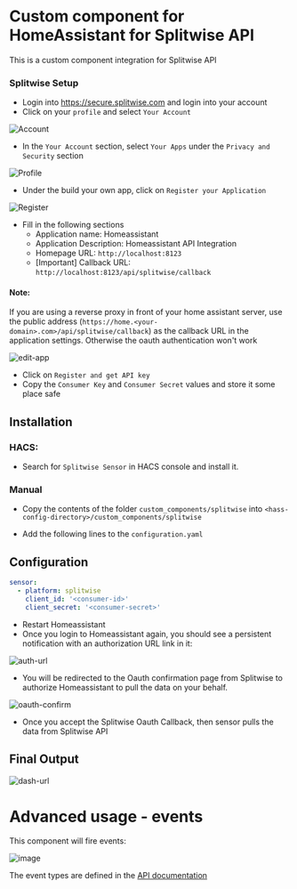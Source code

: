 # Custom component for HomeAssistant for Splitwise API

This is a custom component integration for Splitwise API



### Splitwise Setup
- Login into https://secure.splitwise.com and login into your account
- Click on your `profile` and select `Your Account` 


![Account](images/account.png)

- In the `Your Account` section, select `Your Apps` under the `Privacy and Security` section 

![Profile](images/profile.png)

- Under the build your own app, click on `Register your Application` 

![Register](images/register.png)


- Fill in the following sections
  - Application name: Homeassistant
  - Application Description: Homeassistant API Integration
  - Homepage URL: `http://localhost:8123` 
  - [Important] Callback URL: `http://localhost:8123/api/splitwise/callback` 

#### Note: 

If you are using a reverse proxy in front of your home assistant server, use the public address (`https://home.<your-domain>.com>/api/splitwise/callback`) as the callback URL in the application settings. Otherwise the oauth authentication won't work

![edit-app](images/edit-app.png)
- Click on `Register and get API key`
- Copy the `Consumer Key` and `Consumer Secret` values and store it some place safe


## Installation

### HACS:
- Search for `Splitwise Sensor` in HACS console and install it.

### Manual
- Copy the contents of the folder `custom_components/splitwise` into `<hass-config-directory>/custom_components/splitwise`

- Add the following lines to the `configuration.yaml` 


## Configuration
```yaml
sensor:
  - platform: splitwise
    client_id: '<consumer-id>'
    client_secret: '<consumer-secret>'
```

- Restart Homeassistant 
- Once you login to Homeassistant again, you should see a persistent notification with an authorization URL link in it: 


 ![auth-url](images/auth-url.png)

 - You will be redirected to the Oauth confirmation page from Splitwise to authorize Homeassistant to pull the data on your behalf. 

 ![oauth-confirm](images/oauth.png)
- Once you accept the Splitwise Oauth Callback, then sensor pulls the data from Splitwise API

## Final Output
![dash-url](images/dash.png)

# Advanced usage - events

This component will fire events:

![image](https://user-images.githubusercontent.com/365751/205475209-30e938f0-e1d2-4067-ae36-bbefba85ba18.png)

The event types are defined in the [API documentation](https://dev.splitwise.com/#tag/notifications)
